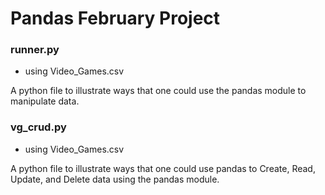 # Pandas February Project
### runner.py
- using Video_Games.csv

A python file to illustrate ways that one could use the pandas module to manipulate data.

### vg_crud.py
- using Video_Games.csv

A python file to illustrate ways that one could use pandas to Create, Read, Update, and Delete data using the pandas module.
